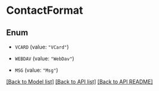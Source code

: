
# ContactFormat

## Enum


* `VCARD` (value: `"VCard"`)

* `WEBDAV` (value: `"WebDav"`)

* `MSG` (value: `"Msg"`)



[[Back to Model list]](README.md#documentation-for-models) [[Back to API list]](README.md#documentation-for-api-endpoints) [[Back to API README]](README.md)

